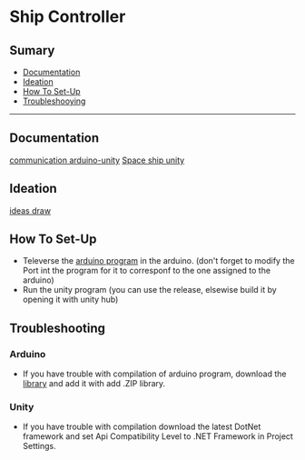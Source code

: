 # Ship Controller

## Sumary
* [Documentation](#documentation)
* [Ideation](#ideation)
* [How To Set-Up](#how-to-set-up)
* [Troubleshooying](#troubleshooting)
----
## Documentation
[communication arduino-unity](https://www.alanzucconi.com/2015/10/07/how-to-integrate-arduino-with-unity/#step0)
[Space ship unity](https://www.youtube.com/watch?v=fZvJvZA4nhY&t=112s)

## Ideation
[ideas draw](/illustration%20d'id%C3%A9es.jpg)

## How To Set-Up
* Televerse the [arduino program](/Programme_arduino/programme_test/) in the arduino. (don't forget to modify the Port int the program for it to corresponf to the one assigned to the arduino)
* Run the unity program (you can use the release, elsewise build it by opening it with unity hub)

## Troubleshooting
### Arduino
* If you have trouble with compilation of arduino program, download the [library](https://github.com/scogswell/ArduinoSerialCommand) and add it with add .ZIP library.

### Unity
* If you have trouble with compilation download the latest DotNet framework and set Api Compatibility Level to .NET Framework in Project Settings.
